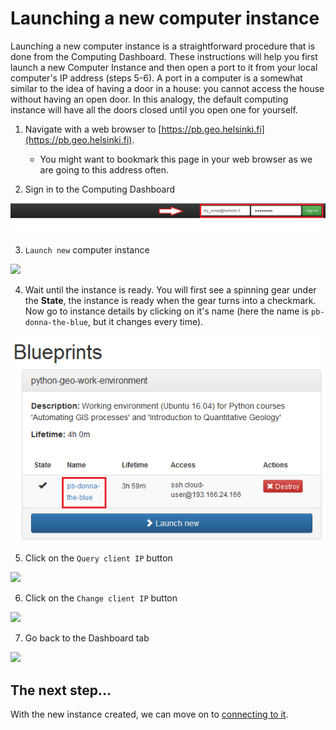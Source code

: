 # Launching a new computer instance

Launching a new computer instance is a straightforward procedure that is done from the Computing Dashboard. 
These instructions will help you first launch a new Computer Instance and then open a port to it from your local computer's IP address (steps 5-6).
A port in a computer is a somewhat similar to the idea of having a door in a house: you cannot access the house without having an open door. In this analogy, the default computing instance will have all the doors closed until you open one for yourself.

 1. Navigate with a web browser to [https://pb.geo.helsinki.fi](https://pb.geo.helsinki.fi).
    
    - You might want to bookmark this page in your web browser as we are going to this address often. 
 
 2. Sign in to the Computing Dashboard
 
![Login to Computing Dashboard](../img/7_log_in.PNG)
 
 3. `Launch new` computer instance
 
<img src="https://github.com/Python-for-geo-people/Intro-to-Python-I/blob/master/img/8_launch_instance.PNG" width="500">
 
 4. Wait until the instance is ready. You will first see a spinning gear under the **State**, the instance is ready when the gear turns into a checkmark. Now go to instance details by clicking on it's name (here the name is `pb-donna-the-blue`, but it changes every time).
 
![Go to instance details](../img/9_go_to_instance_details.PNG)
  
 5. Click on the `Query client IP` button
 
<img src="https://github.com/Python-for-geo-people/Intro-to-Python-I/blob/master/img/10_query_client_IP.PNG" width="500">
    
 6. Click on the `Change client IP` button
 
<img src="https://github.com/Python-for-geo-people/Intro-to-Python-I/blob/master/img/11_change_client_IP.PNG" width="500">
 
 7. Go back to the Dashboard tab
 
<img src="https://github.com/Python-for-geo-people/Intro-to-Python-I/blob/master/img/12_go_back_to_dashboard.PNG" width="500">

## The next step...
With the new instance created, we can move on to [connecting to it](connect-to-instance.md).
